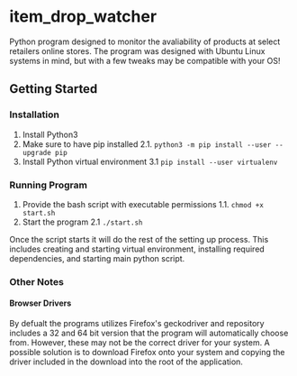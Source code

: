 # item_drop_watcher

Python program designed to monitor the avaliability of products at select retailers online stores. The program was designed with Ubuntu Linux systems in mind, but with a few tweaks may be compatible with your OS!

## Getting Started
### Installation

1. Install Python3
2. Make sure to have pip installed
  2.1. `python3 -m pip install --user --upgrade pip`
3. Install Python virtual environment
  3.1 `pip install --user virtualenv`

### Running Program

1. Provide the bash script with executable permissions
  1.1. `chmod +x start.sh`
2. Start the program
  2.1 `./start.sh`

Once the script starts it will do the rest of the setting up process. This includes creating and starting virtual environment, installing required dependencies, and starting main python script.

### Other Notes
#### Browser Drivers

By defualt the programs utilizes Firefox's  geckodriver and repository includes a 32 and 64 bit version that the program will automatically choose from. However, these may not be the correct driver for your system. A possible solution is to download Firefox onto your system and copying the driver included in the download into the root of the application.
